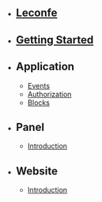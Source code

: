 -   ## [Leconfe](/{{route}}/{{version}}/leconfe)
-   ## [Getting Started](/{{route}}/{{version}}/getting-started)
-   ## Application
    - [Events](/{{route}}/{{version}}/application/events)  
    - [Authorization](/{{route}}/{{version}}/application/Authorization)
    - [Blocks](/{{route}}/{{version}}/application/blocks)
-   ## Panel
    -   [Introduction](/{{route}}/{{version}}/panel/introduction)
-   ## Website
    -   [Introduction](/{{route}}/{{version}}/website/introduction)